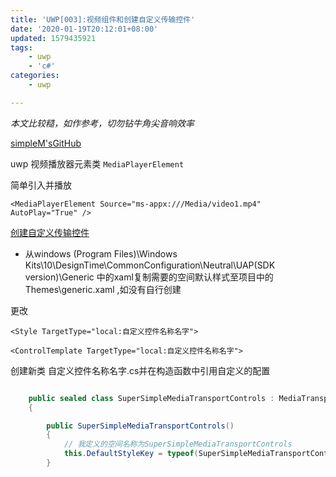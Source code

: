 ```yaml
---
title: 'UWP[003]:视频组件和创建自定义传输控件'
date: '2020-01-19T20:12:01+08:00'
updated: 1579435921
tags:
    - uwp
    - 'c#'
categories:
    - uwp

---
```






*本文比较糙，如作参考，切勿钻牛角尖音响效率*

[simpleM'sGitHub](https://github.com/thh9/SimpleM)

uwp 视频播放器元素类 `MediaPlayerElement`


简单引入并播放

```xaml
<MediaPlayerElement Source="ms-appx:///Media/video1.mp4" AutoPlay="True" />
```

<!--more-->

[创建自定义传输控件](https://docs.microsoft.com/zh-cn/windows/uwp/design/controls-and-patterns/custom-transport-controls)



- 从windows (Program Files)\Windows Kits\10\DesignTime\CommonConfiguration\Neutral\UAP\(SDK version)\Generic 中的xaml复制需要的空间默认样式至项目中的Themes\generic.xaml ,如没有自行创建

更改
```
<Style TargetType="local:自定义控件名称名字">

<ControlTemplate TargetType="local:自定义控件名称名字">
```

创建新类
自定义控件名称名字.cs并在构造函数中引用自定义的配置
```cs

    public sealed class SuperSimpleMediaTransportControls : MediaTransportControls
    {

        public SuperSimpleMediaTransportControls()
        {
            // 我定义的空间名称为SuperSimpleMediaTransportControls
            this.DefaultStyleKey = typeof(SuperSimpleMediaTransportControls);
        }
```